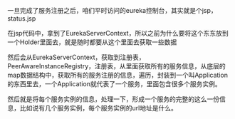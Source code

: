 

一旦完成了服务注册之后，咱们平时访问的eureka控制台，其实就是个jsp，status.jsp

 

在jsp代码中，拿到了EurekaServerContext，所以之前为什么要将这个东东放到一个Holder里面去，就是随时都要从这个里面去获取一些数据

 

然后会从EurekaServerContext，获取到注册表，PeerAwareInstanceRegistry，注册表，从里面获取所有的服务信息，从底层的map数据结构中，获取所有的服务注册的信息，遍历，封装到一个叫Application的东西里去，一个Application就代表了一个服务，里面包含很多个服务实例。

 

然后就是将每个服务实例的信息，处理一下，形成一个服务的完整的这么一份信息，比如说有几个服务实例，每个服务实例的url地址是什么。

 